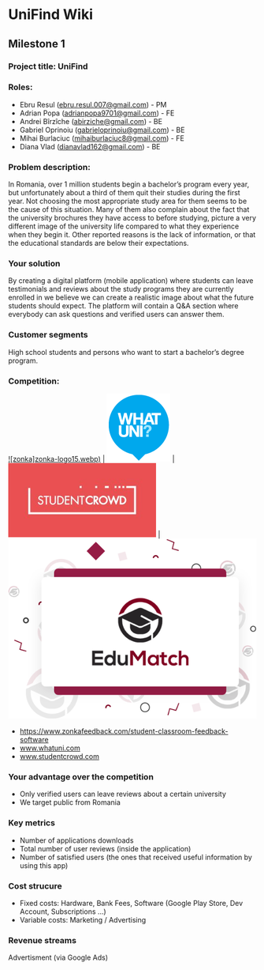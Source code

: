 # UniFind Wiki

## Milestone 1

### Project title: UniFind

### Roles:
 - Ebru Resul (ebru.resul.007@gmail.com) - PM
 - Adrian Popa (adrianpopa9701@gmail.com) - FE
 - Andrei Bîrzîche (abirziche@gmail.com) - BE
 - Gabriel Oprinoiu (gabrieloprinoiu@gmail.com) - BE
 - Mihai Burlaciuc (mihaiburlaciuc8@gmail.com) - FE
 - Diana Vlad (dianavlad162@gmail.com) - BE

### Problem description:

In Romania, over 1 million students begin a bachelor’s program every year, but unfortunately about a third of them quit their studies during the first year. Not choosing the most appropriate study area for them seems to be the cause of this situation.
Many of them also complain about the fact that the university brochures they have access to before studying, picture a very different image of the university life compared to what they experience when they begin it. Other reported reasons is the lack of information, or that the educational standards are below their expectations.

### Your solution
By creating a digital platform (mobile application) where students can leave testimonials and reviews about the study programs they are currently enrolled in we believe we can create a realistic image about what the future students should expect. The platform will contain a Q&A section where everybody can ask questions and verified users can answer them.

### Customer segments
High school students and persons who want to start a bachelor’s degree program.
### Competition:

<a href="https://www.zonkafeedback.com/student-classroom-feedback-software" rel="zonka">![zonka]zonka-logo15.webp)</a>  | <a href="http://www.whatuni.com" rel="whotuni">![whotuni](logo_print.png)</a> | <a href="http://www.studentcrowd.com" rel="studentcrowd">![studentcrowd](studentcrowd-300x150.jpg)</a> | <a href="https://www.edumatch.ro/
" rel="ctss">![ctss](Ce-trebuie-sa-stii.png)</a>

- https://www.zonkafeedback.com/student-classroom-feedback-software
- www.whatuni.com
- www.studentcrowd.com

### Your advantage over the competition
 - Only verified users can leave reviews about a certain university
 - We target public from Romania

### Key metrics

 - Number of applications downloads
 - Total number of user reviews (inside the application)
 - Number of satisfied users (the ones that received useful information by using this app)

### Cost strucure

 - Fixed costs: Hardware, Bank Fees, Software (Google Play Store, Dev Account, Subscriptions ...)
 - Variable costs: Marketing / Advertising

### Revenue streams

Advertisment (via Google Ads)

